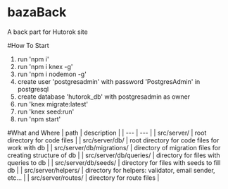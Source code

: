 # bazaBack
A back part for Hutorok site


#How To Start
1. run 'npm i'
2. run 'npm i knex -g'
3. run 'npm i nodemon -g'
4. create user 'postgresadmin' with password 'PostgresAdmin' in postgresql
5. create database 'hutorok_db' with postgresadmin as owner
6. run 'knex migrate:latest'
7. run 'knex seed:run'
8. run 'npm start'

#What and Where
| path | description |
| --- | --- |
| src/server/ | root directory for code files |
| src/server/db/ | root directory for code files for work with db |
| src/server/db/migrations/ | directory of migration files for creating structure of db |
| src/server/db/queries/ | directory for files with queries to db |
| src/server/db/seeds/ | directory for files with seeds to fill db |
| src/server/helpers/ | directory for helpers: validator, email sender, etc... |
| src/server/routes/ | directory for route files |

